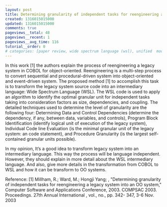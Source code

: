 ```yaml
---
layout: post
title: Determining granularity of independent tasks for reengineering a legacy system into an OO system - Paper Review
created: 1316015015000
updated: 1316015015000
comments: true
pageviews__total: 48
pageviews__recent: 1
pageviews__avg_time: 116
tutorial__order: 0
# categories: [paper review, wide spectrum language (wsl), unified  modelling language (uml), reverse engineering, cobol  legacy systems, reengineering]
---
```

In this work [1] the authors explain the process of reengineering a legacy system in COBOL for object-oriented. Reengineering is a multi-step process to convert sequential and procedural-driven system into object-oriented and event-driven system. The proposed method [1] to accomplish this task is to transform the legacy system source code into an intermediary language: Wide Spectrum Language (WSL). The WSL code is used to apply an algorithm to identify the optimal granular unit for independent tasks taking into consideration factors as size, dependencies, and coupling. The detailed techniques used to determine the level of granularity are the following four: Determining Data and Control Dependencies (determine the dependency, if any, between data, variables, and controls), Program Block Identification (identify logical unit of execution of the legacy system), Individual Code line Evaluation (is the minimal granular unit of the legacy system: an code statement), and Procedure Granularity (is the largest self-contained granular units possible).
<!--More-->

In my opinion, It’s a good idea to transform legacy system into an intermediary language. This way the process will be language independent. However, they should explain in more detail about the WSL intermediary language. And also, give more details in the transformation from COBOL to WSL and how it can be transform to OO systems.

Reference:
[1] Millham, R.; Ward, M.; Hongji Yang; , "Determining granularity of independent tasks for reengineering a legacy system into an OO system," Computer Software and Applications Conference, 2003. COMPSAC 2003. Proceedings. 27th Annual International , vol., no., pp. 342- 347, 3-6 Nov. 2003
